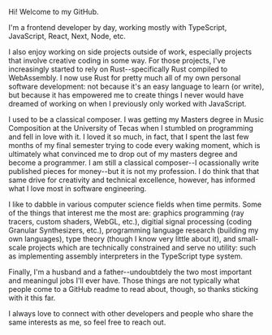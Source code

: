 Hi! Welcome to my GitHub. 

I'm a frontend developer by day, working mostly with TypeScript, JavaScript, React, Next, Node, etc.

I also enjoy working on side projects outside of work, especially projects that involve creative coding in some way. For those projects, I've increasingly started to rely on Rust--specifically Rust compiled to WebAssembly. I now use Rust for pretty much all of my own personal software development: not because it's an easy language to learn (or write), but because it has empowered me to create things I never would have dreamed of working on when I previously only worked with JavaScript.

I used to be a classical composer. I was getting my Masters degree in Music Composition at the University of Tecas when I stumbled on programming and fell in love with it. I loved it so much, in fact, that I spent the last few months of my final semester trying to code every waking moment, which is ultimately what convinced me to drop out of my masters degree and become a programmer. I am still a classical composer--I ocassionally write published pieces for money--but it is not my profession. I do think that that same drive for creativity and technical excellence, however, has informed what I love most in software engineering. 

I like to dabble in various computer science fields when time permits. Some of the things that interest me the most are: graphics programming (ray tracers, custom shaders, WebGL, etc.), digitial signal processing (coding Granular Synthesizers, etc.), programming language research (building my own languages), type theory (though I know very little about it), and small-scale projects which are technically constrained and serve no utility: such as implementing assembly interpreters in the TypeScript type system.

Finally, I'm a husband and a father--undoubtdely the two most important and meaningul jobs I'll ever have. Those things are not typically what people come to a GitHub readme to read about, though, so thanks sticking with it this far. 

I always love to connect with other developers and people who share the same interests as me, so feel free to reach out.
